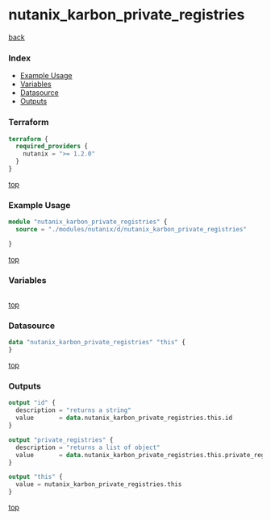 # nutanix_karbon_private_registries

[back](../nutanix.md)

### Index

- [Example Usage](#example-usage)
- [Variables](#variables)
- [Datasource](#datasource)
- [Outputs](#outputs)

### Terraform

```terraform
terraform {
  required_providers {
    nutanix = ">= 1.2.0"
  }
}
```

[top](#index)

### Example Usage

```terraform
module "nutanix_karbon_private_registries" {
  source = "./modules/nutanix/d/nutanix_karbon_private_registries"

}
```

[top](#index)

### Variables

```terraform
```

[top](#index)

### Datasource

```terraform
data "nutanix_karbon_private_registries" "this" {
}
```

[top](#index)

### Outputs

```terraform
output "id" {
  description = "returns a string"
  value       = data.nutanix_karbon_private_registries.this.id
}

output "private_registries" {
  description = "returns a list of object"
  value       = data.nutanix_karbon_private_registries.this.private_registries
}

output "this" {
  value = nutanix_karbon_private_registries.this
}
```

[top](#index)